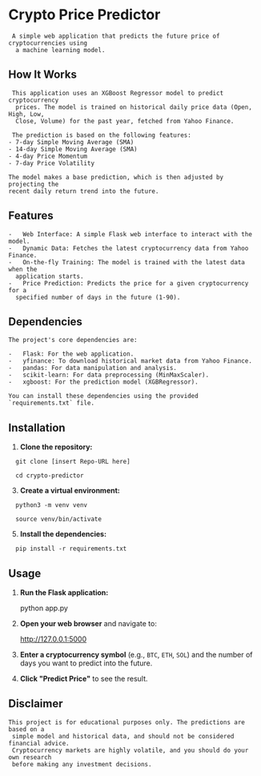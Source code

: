 # Crypto Price Predictor
    
     A simple web application that predicts the future price of cryptocurrencies using
      a machine learning model.
    
## How It Works
    
     This application uses an XGBoost Regressor model to predict cryptocurrency
      prices. The model is trained on historical daily price data (Open, High, Low,
      Close, Volume) for the past year, fetched from Yahoo Finance.
    
     The prediction is based on the following features:
    - 7-day Simple Moving Average (SMA)
    - 14-day Simple Moving Average (SMA)
    - 4-day Price Momentum
    - 7-day Price Volatility
   
    The model makes a base prediction, which is then adjusted by projecting the
    recent daily return trend into the future.
   
## Features
   
    -   Web Interface: A simple Flask web interface to interact with the model.
    -   Dynamic Data: Fetches the latest cryptocurrency data from Yahoo Finance.
    -   On-the-fly Training: The model is trained with the latest data when the
      application starts.
    -   Price Prediction: Predicts the price for a given cryptocurrency for a
      specified number of days in the future (1-90).
   
## Dependencies
   
    The project's core dependencies are:
   
    -   Flask: For the web application.
    -   yfinance: To download historical market data from Yahoo Finance.
    -   pandas: For data manipulation and analysis.
    -   scikit-learn: For data preprocessing (MinMaxScaler).
    -   xgboost: For the prediction model (XGBRegressor).
   
    You can install these dependencies using the provided `requirements.txt` file.
   
## Installation



   1.  **Clone the repository:**

      git clone [insert Repo-URL here]
    
      cd crypto-predictor


   3.  **Create a virtual environment:**

      python3 -m venv venv
    
      source venv/bin/activate

   5.  **Install the dependencies:**

      pip install -r requirements.txt



 ## Usage
   
1.  **Run the Flask application:**

      python app.py

   
2.  **Open your web browser** and navigate to:

      http://127.0.0.1:5000


   
3.  **Enter a cryptocurrency symbol** (e.g., `BTC`, `ETH`, `SOL`) and the number
     of days you want to predict into the future.
   
4.  **Click "Predict Price"** to see the result.
   
 ## Disclaimer
   
    This project is for educational purposes only. The predictions are based on a
     simple model and historical data, and should not be considered financial advice.
     Cryptocurrency markets are highly volatile, and you should do your own research
     before making any investment decisions.
